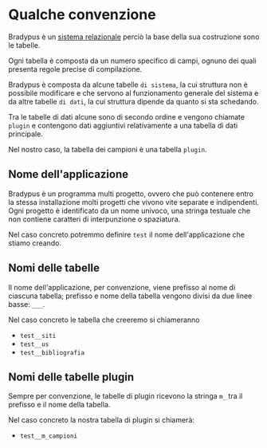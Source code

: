 # Qualche convenzione


Bradypus è un [sistema relazionale](https://en.wikipedia.org/wiki/Relational_database) perciò la base della
sua costruzione sono le tabelle.

Ogni tabella è composta da un numero specifico di campi, ognuno dei quali presenta regole precise di compilazione.

Bradypus è composta da alcune tabelle `di sistema`, la cui struttura non è possibile modificare e che servono
al funzionamento generale del sistema e da altre tabelle `di dati`, la cui struttura dipende da quanto si sta schedando.

Tra le tabelle di dati alcune sono di secondo ordine e vengono chiamate `plugin` e contengono dati aggiuntivi
relativamente a una tabella di dati principale.

Nel nostro caso, la tabella dei campioni è una tabella `plugin`.

## Nome dell'applicazione
Bradypus è un programma multi progetto, ovvero che può contenere entro la stessa installazione molti progetti
che vivono vite separate e indipendenti. Ogni progetto è identificato da un nome univoco, una stringa testuale 
che non contiene caratteri di interpunzione o spaziatura.

Nel caso concreto potremmo definire `test` il nome dell'applicazione che stiamo creando.

## Nomi delle tabelle
Il nome dell'applicazione, per convenzione, viene prefisso al nome di ciascuna tabella; prefisso e nome della tabella
vengono divisi da due linee basse: `___`.

Nel caso concreto le tabella che creeremo si chiameranno
- `test__siti`
- `test__us`
- `test__bibliografia`

## Nomi delle tabelle plugin
Sempre per convenzione, le tabelle di plugin ricevono la stringa `m_` tra il prefisso e il nome della tabella.

Nel caso concreto la nostra tabella di plugin si chiamerà:
- `test__m_campioni`
